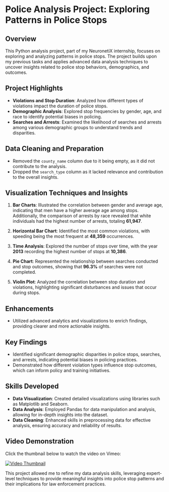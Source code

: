 # Police Analysis Project: Exploring Patterns in Police Stops

## Overview
This Python analysis project, part of my NeuronetiX internship, focuses on exploring and analyzing patterns in police stops. The project builds upon my previous tasks and applies advanced data analysis techniques to uncover insights related to police stop behaviors, demographics, and outcomes.

## Project Highlights
- **Violations and Stop Duration**: Analyzed how different types of violations impact the duration of police stops.
- **Demographic Analysis**: Explored stop frequencies by gender, age, and race to identify potential biases in policing.
- **Searches and Arrests**: Examined the likelihood of searches and arrests among various demographic groups to understand trends and disparities.

## Data Cleaning and Preparation
- Removed the `county_name` column due to it being empty, as it did not contribute to the analysis.
- Dropped the `search_type` column as it lacked relevance and contribution to the overall insights.

## Visualization Techniques and Insights
1. **Bar Charts**: Illustrated the correlation between gender and average age, indicating that men have a higher average age among stops. Additionally, the comparison of arrests by race revealed that white individuals had the highest number of arrests, totaling **61,947**.
  
2. **Horizontal Bar Chart**: Identified the most common violations, with speeding being the most frequent at **48,359** occurrences.
  
3. **Time Analysis**: Explored the number of stops over time, with the year **2013** recording the highest number of stops at **10,386**.
  
4. **Pie Chart**: Represented the relationship between searches conducted and stop outcomes, showing that **96.3%** of searches were not completed.
  
5. **Violin Plot**: Analyzed the correlation between stop duration and violations, highlighting significant disturbances and issues that occur during stops.

## Enhancements
- Utilized advanced analytics and visualizations to enrich findings, providing clearer and more actionable insights.

## Key Findings
- Identified significant demographic disparities in police stops, searches, and arrests, indicating potential biases in policing practices.
- Demonstrated how different violation types influence stop outcomes, which can inform policy and training initiatives.

## Skills Developed
- **Data Visualization**: Created detailed visualizations using libraries such as Matplotlib and Seaborn.
- **Data Analysis**: Employed Pandas for data manipulation and analysis, allowing for in-depth insights into the dataset.
- **Data Cleaning**: Enhanced skills in preprocessing data for effective analysis, ensuring accuracy and reliability of results.

## Video Demonstration

Click the thumbnail below to watch the video on Vimeo:

[![Video Thumbnail](https://drive.google.com/uc?export=view&id=1DKjWshbREfg2KPBueMthGXJ-s_AgYq8e)](https://vimeo.com/1053225130/3f7d75af03?share=copy)



This project allowed me to refine my data analysis skills, leveraging expert-level techniques to provide meaningful insights into police stop patterns and their implications for law enforcement practices.
